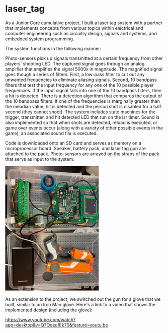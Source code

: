 # laser_tag
As a Junior Core cumulative project, I built a laser tag system with a partner that implements concepts from various topics within electrical and computer engineering such as circuitry design, signals and systems, and embedded system programming.

The system functions in the following manner:

Photo-sensors pick up signals transmitted at a certain frequency from other players' shooting LED. The captured signal goes through an analog amplifier that amplifies the signal 5000x in magnitude. The magnified signal goes though a series of filters. First, a low-pass filter to cut out any unwanted frequencies to eliminate aliasing signals. Second, 10 bandpass filters that test the input frequency for any one of the 10 possible player frequencies. If the input signal falls into one of the 10 bandpass filters, then a hit is detected. There is a detection algorithm that compares the output of the 10 bandpass filters. If one of the frequencies is marginally greater than the meadian value, hit is detected and the person shot is disabled for a half second (they cannot shoot). The system includes state machines for the trigger, transmitter, and hit detected LED that run on the isr timer. Sound is also implemented so that when shots are detected, reload is executed, or game over events occur (along with a variety of other possible events in the game), an associated sound file is executed. 

Code is downloaded onto an SD card and serves as memory on a microprocessor board. Speaker, battery pack, and laser tag gun are attached to the pack. Photo-sensors are arrayed on the straps of the pack that serve as input to the system. 

![image of laser tag pack](laser_tag_pack.png)

As an extension to the project, we switched out the gun for a glove that we built, similar to an Iron Man glove. 
Here's a link to a video that shows the implemented design (including the glove):

https://www.youtube.com/watch?app=desktop&v=Q7QozufEk70&feature=youtu.be
